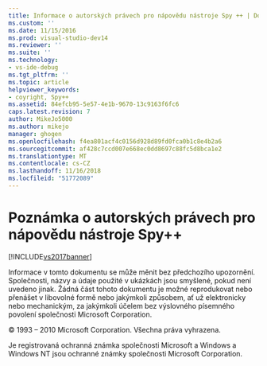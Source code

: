 ```yaml
---
title: Informace o autorských právech pro nápovědu nástroje Spy ++ | Dokumentace Microsoftu
ms.custom: ''
ms.date: 11/15/2016
ms.prod: visual-studio-dev14
ms.reviewer: ''
ms.suite: ''
ms.technology:
- vs-ide-debug
ms.tgt_pltfrm: ''
ms.topic: article
helpviewer_keywords:
- coyright, Spy++
ms.assetid: 84efcb95-5e57-4e1b-9670-13c9163f6fc6
caps.latest.revision: 7
author: MikeJo5000
ms.author: mikejo
manager: ghogen
ms.openlocfilehash: f4ea801acf4c0156d928d89fd0fca0b1c8e4b2a6
ms.sourcegitcommit: af428c7ccd007e668ec0dd8697c88fc5d8bca1e2
ms.translationtype: MT
ms.contentlocale: cs-CZ
ms.lasthandoff: 11/16/2018
ms.locfileid: "51772089"
---
```

# <a name="copyright-notice-for-spy-help"></a>Poznámka o autorských právech pro nápovědu nástroje Spy++
[!INCLUDE[vs2017banner](../includes/vs2017banner.md)]

Informace v tomto dokumentu se může měnit bez předchozího upozornění. Společnosti, názvy a údaje použité v ukázkách jsou smyšlené, pokud není uvedeno jinak. Žádná část tohoto dokumentu je možné reprodukovat nebo přenášet v libovolné formě nebo jakýmkoli způsobem, ať už elektronicky nebo mechanickým, za jakýmkoli účelem bez výslovného písemného povolení společnosti Microsoft Corporation.  
  
 © 1993 – 2010 Microsoft Corporation. Všechna práva vyhrazena.  
  
 Je registrovaná ochranná známka společnosti Microsoft a Windows a Windows NT jsou ochranné známky společnosti Microsoft Corporation.



